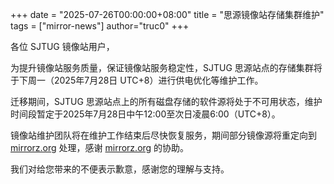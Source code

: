 +++
date = "2025-07-26T00:00:00+08:00"
title = "思源镜像站存储集群维护"
tags = ["mirror-news"]
author="truc0"
+++

各位 SJTUG 镜像站用户，

为提升镜像站服务质量，保证镜像站服务稳定性，SJTUG 思源站点的存储集群将于下周一（2025年7月28日 UTC+8）进行供电优化等维护工作。

迁移期间，SJTUG 思源站点上的所有磁盘存储的软件源将处于不可用状态，维护时间段暂定于2025年7月28日中午12:00至次日凌晨6:00（UTC+8）。

镜像站维护团队将在维护工作结束后尽快恢复服务，期间部分镜像源将重定向到 [mirrorz.org](https://mirrorz.org) 处理，感谢 [mirrorz.org](https://mirrorz.org) 的协助。

我们对给您带来的不便表示歉意，感谢您的理解与支持。
